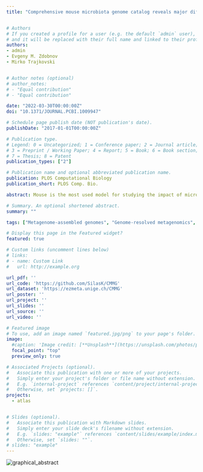 ```yaml
---
title: "Comprehensive mouse microbiota genome catalog reveals major difference to its human counterpart"


# Authors
# If you created a profile for a user (e.g. the default `admin` user), write the username (folder name) here
# and it will be replaced with their full name and linked to their profile.
authors:
- admin
- Evgeny M. Zdobnov
- Mirko Trajkovski


# Author notes (optional)
# author_notes:
# - "Equal contribution"
# - "Equal contribution"

date: "2022-03-30T00:00:00Z"
doi: "10.1371/JOURNAL.PCBI.1009947"

# Schedule page publish date (NOT publication's date).
publishDate: "2017-01-01T00:00:00Z"

# Publication type.
# Legend: 0 = Uncategorized; 1 = Conference paper; 2 = Journal article;
# 3 = Preprint / Working Paper; 4 = Report; 5 = Book; 6 = Book section;
# 7 = Thesis; 8 = Patent
publication_types: ["2"]

# Publication name and optional abbreviated publication name.
publication: PLOS Computational Biology
publication_short: PLOS Comp. Bio.

abstract: Mouse is the most used model for studying the impact of microbiota on its host, but the rep- ertoire of species from the mouse gut microbiome remains largely unknown. Accordingly, the similarity between human and mouse microbiomes at a low taxonomic level is not clear. We construct a comprehensive mouse microbiota genome (CMMG) catalog by assembling all currently available mouse gut metagenomes and combining them with published refer- ence and metagenome-assembled genomes. The 41’798 genomes cluster into 1’573 spe- cies, of which 78.1% are uncultured, and we discovered 226 new genera, seven new families, and one new order. CMMG enables an unprecedented coverage of the mouse gut microbiome exceeding 86%, increases the mapping rate over four-fold, and allows func- tional microbiota analyses of human and mouse linking them to the driver species. Compar- ing CMMG to microbiota from the unified human gastrointestinal genomes shows an overlap of 62% at the genus but only 10% at the species level, demonstrating that human and mouse gut microbiota are largely distinct. CMMG contains the most comprehensive col- lection of consistently functionally annotated species of the mouse and human microbiome to date, setting the ground for analysis of new and reanalysis of existing datasets at an unprecedented depth.

# Summary. An optional shortened abstract.
summary: ""

tags: ["Metagenome-assembled genomes", "Genome-resolved metagenomics", Metagenomics, Binning, "metagenome-atlas", Virus]

# Display this page in the Featured widget?
featured: true

# Custom links (uncomment lines below)
# links:
# - name: Custom Link
#   url: http://example.org

url_pdf: ''
url_code: 'https://github.com/SilasK/CMMG'
url_dataset: 'https://ezmeta.unige.ch/CMMG'
url_poster: ''
url_project: ''
url_slides: ''
url_source: ''
url_video: ''

# Featured image
# To use, add an image named `featured.jpg/png` to your page's folder.
image:
  #caption: 'Image credit: [**Unsplash**](https://unsplash.com/photos/pLCdAaMFLTE)'
  focal_point: "top"
  preview_only: true

# Associated Projects (optional).
#   Associate this publication with one or more of your projects.
#   Simply enter your project's folder or file name without extension.
#   E.g. `internal-project` references `content/project/internal-project/index.md`.
#   Otherwise, set `projects: []`.
projects:
  - atlas


# Slides (optional).
#   Associate this publication with Markdown slides.
#   Simply enter your slide deck's filename without extension.
#   E.g. `slides: "example"` references `content/slides/example/index.md`.
#   Otherwise, set `slides: ""`.
# slides: "example"
---
```


![graphical_abstract](graphical_abstract.tiff)



